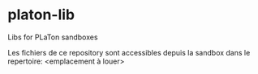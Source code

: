 # platon-lib

Libs for PLaTon sandboxes

Les fichiers de ce repository sont accessibles depuis la sandbox dans le repertoire: <emplacement à louer>
